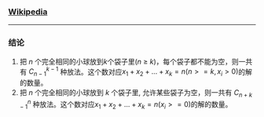 ### [Wikipedia](https://en.wikipedia.org/wiki/Stars_and_bars_(combinatorics))

---

### 结论

1. 把 $n$ 个完全相同的小球放到$k$个袋子里($n$ ≥ $k$)，每个袋子都不能为空，则一共有 $C^{k-1}_{n-1}$ 种放法。这个数对应$x_1+x_2+...+x_k=n(n>=k,x_i>0)$的解的数量。
2. 把 $n$ 个完全相同的小球放到 $k$ 个袋子里, 允许某些袋子为空，则一共有 $C_{n+k-1}^{n}$ 种放法。这个数对应$x_1+x_2+...+x_k=n(x_i>=0)$的解的数量。
